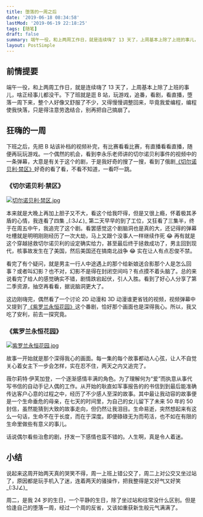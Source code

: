 ```yaml
---
title: 堕落的一周之后
date: '2019-06-18 08:34:58'
lastMod: '2019-06-19 22:18:25'
tags: [随笔]
draft: false
summary: 端午一役，和上两周工作日，就是连续嗨了 13 天了，上周基本上除了上班的事儿，啥正经事儿都没干。下了班就是逛 B 站，玩游戏，追番，看剧，看直播，堕落一周下来，整个人好像又舒服了不少，又得慢慢调整回来，毕竟我爱编程，编程使我快落，只是得注意劳逸结合，别再把自己搞崩了。
layout: PostSimple
---
```


## 前情提要

端午一役，和上两周工作日，就是连续嗨了 13 天了，上周基本上除了上班的事儿，啥正经事儿都没干。下了班就是逛 B 站，玩游戏，追番，看剧，看直播，堕落一周下来，整个人好像又舒服了不少，又得慢慢调整回来，毕竟我爱编程，编程使我快落，只是得注意劳逸结合，别再把自己搞崩了。

## 狂嗨的一周

下班之后，先把 B 站该补档的视频补完，有比赛看看比赛，有直播看看直播，随便再玩玩游戏。一个偶然的机会，看到李永乐老师讲的切尔诺贝利事件的视频中的一条弹幕，大意是有关于这个的剧，于是我好奇的搜了一搜，看到了俄剧[《切尔诺贝利·禁区》](https://www.bilibili.com/bangumi/media/md101092)好奇的看了看，不看不知道，一看吓一跳。

### 《切尔诺贝利·禁区》

[![切尔诺贝利·禁区.jpg](https://i.loli.net/2019/06/19/5d0a393363fa692911.jpg)](https://www.bilibili.com/bangumi/media/md101092)

本来就是大晚上再加上胆子又不大，看这个给我吓得，但是又很上瘾，怀着极其矛盾的心情，我连看了四集 \_(:3J∠)\_ 第二天早早的到了工位，又狂看了三集半，终于在周五中午，我追完了这个剧。看罢感觉这个剧脑洞也是真的大，还记得的弹幕吐槽就是明明刚刚经历了一次大劫，马上又跟个没事人一样继续作死 😂 再有就是这个穿越拯救切尔诺贝利的设定确实给力，甚至最后终于拯救成功了，男主回到现代，核事故发生在了美国，然后美国还在搞南北战争 😂 实在让人有点忍俊不禁。

看完了有个疑问，就是男主一行人中途遇上的那个给新娘送合影那个人是怎么回事？或者叫幻影？也不对，幻影不是得在封闭空间吗？有点摸不着头脑了。总的来说看完了给人的感觉确实不错，剧情跌宕起伏，引人入胜。看到了好心人分享了第二季资源，抽空再看看，据说脑洞更大了。

这边刚嗨完，偶然看了一个讨论 2D 动漫和 3D 动漫谁更省钱的视频，视频弹幕中又提到了[《紫罗兰永恒花园》](https://www.bilibili.com/bangumi/media/md8892)这个番剧，恰好那个画面也是深得我心。所以，我又吃了安利，前去一探究竟。

### 《紫罗兰永恒花园》

[![紫罗兰永恒花园.jpg](https://i.loli.net/2019/06/19/5d0a39328684d44164.jpg)](https://www.bilibili.com/bangumi/media/md8892)

故事一开始就是那个深得我心的画面。每一集的每个故事都动人心弦，让人不自觉关心着女主下一步会怎样，实在忍不住，两天之内又追完了。

薇尔莉特·伊芙加登，一个逐渐感情丰满的角色。为了理解何为“爱”而执意从事代写书信的自动手记人偶的工作。从开始的耿直如军事报告的的书信到到最后能准确传达客户心意的过程之中，经历了不少感人至深的故事。其中最让我动容的故事便是一个生命垂危的母亲，在七天的时间里，为自己的女儿留下了未来 50 年的 50 封信，虽然能猜到大致的故事走向，但仍然让我泪目。生命易逝，突然想起来有这么一句话，生命不在于长度，而在于深度。即便碌碌无为而苟活，也不如在有限的生命里做些有意义的事儿。

话说偶尔看些治愈的剧，抒发一下感情也蛮不错的。人生啊，真是令人着迷。

## 小结

说起来这周开始两天真的哭笑不得，周一上班上错公交了，周二上对公交又坐过站了，原因都是玩手机入了迷，连着两天的骚操作，把我整得是又好气又好笑 \_(:3J∠)\_

周二，是我 24 岁的生日，一个平静的生日，除了坐过站和往常没什么区别。但是恰逢自己的堕落一周，经过一个周的反省，又该如重获新生般元气满满了。
